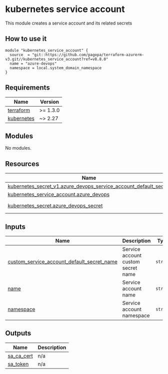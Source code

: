 # kubernetes service account

This module creates a service account and its related secrets



## How to use it

```hcl
module "kubernetes_service_account" {
  source  = "git::https://github.com/pagopa/terraform-azurerm-v3.git//kubernetes_service_account?ref=v8.8.0"
  name = "azure-devops"
  namespace = local.system_domain_namespace
}
```

<!-- markdownlint-disable -->
<!-- BEGIN_TF_DOCS -->
## Requirements

| Name | Version |
|------|---------|
| <a name="requirement_terraform"></a> [terraform](#requirement\_terraform) | >= 1.3.0 |
| <a name="requirement_kubernetes"></a> [kubernetes](#requirement\_kubernetes) | ~> 2.27 |

## Modules

No modules.

## Resources

| Name | Type |
|------|------|
| [kubernetes_secret_v1.azure_devops_service_account_default_secret](https://registry.terraform.io/providers/hashicorp/kubernetes/latest/docs/resources/secret_v1) | resource |
| [kubernetes_service_account.azure_devops](https://registry.terraform.io/providers/hashicorp/kubernetes/latest/docs/resources/service_account) | resource |
| [kubernetes_secret.azure_devops_secret](https://registry.terraform.io/providers/hashicorp/kubernetes/latest/docs/data-sources/secret) | data source |

## Inputs

| Name | Description | Type | Default | Required |
|------|-------------|------|---------|:--------:|
| <a name="input_custom_service_account_default_secret_name"></a> [custom\_service\_account\_default\_secret\_name](#input\_custom\_service\_account\_default\_secret\_name) | Service account custom secret name | `string` | `""` | no |
| <a name="input_name"></a> [name](#input\_name) | Service account name | `string` | n/a | yes |
| <a name="input_namespace"></a> [namespace](#input\_namespace) | Service account namespace | `string` | n/a | yes |

## Outputs

| Name | Description |
|------|-------------|
| <a name="output_sa_ca_cert"></a> [sa\_ca\_cert](#output\_sa\_ca\_cert) | n/a |
| <a name="output_sa_token"></a> [sa\_token](#output\_sa\_token) | n/a |
<!-- END_TF_DOCS -->

